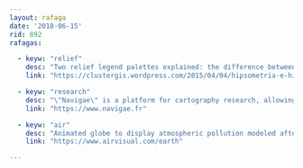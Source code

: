 ```yaml
---
layout: rafaga
date: '2018-06-15'
rid: 892
rafagas:

  - keyw: "relief"
    desc: "Two relief legend palettes explained: the difference between decorative and perceptive legends"
    link: "https://clustergis.wordpress.com/2015/04/04/hipsometria-e-hipsografia-v/"

  - keyw: "research"
    desc: "\"Navigae\" is a platform for cartography research, allowing to compare maps from different ages"
    link: "https://www.navigae.fr"

  - keyw: "air"
    desc: "Animated globe to display atmospheric pollution modeled after a network of more than ten thousand sensors"
    link: "https://www.airvisual.com/earth"

---
```

